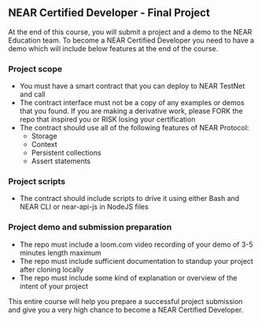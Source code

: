 ## NEAR Certified Developer - Final Project

At the end of this course, you will submit a project and a demo to the NEAR Education team. To become a NEAR Certified Developer you need to have a demo which will include below features at the end of the course.

### Project scope

- You must have a smart contract that you can deploy to NEAR TestNet and call
- The contract interface must not be a copy of any examples or demos that you found.  If you are making a derivative work, please FORK the repo that inspired you or RISK losing your certification
- The contract should use all of the following features of NEAR Protocol: 
  - Storage
  - Context
  - Persistent collections
  - Assert statements

### Project scripts
- The contract should include scripts to drive it using either Bash and NEAR CLI or near-api-js in NodeJS files

### Project demo and submission preparation
- The repo must include a loom.com video recording of your demo of 3-5 minutes length maximum
- The repo must include sufficient documentation to standup your project after cloning locally
- The repo must include some kind of explanation or overview of the intent of your project

This entire course will help you prepare a successful project submission and give you a very high chance to become a NEAR Certified Developer.
